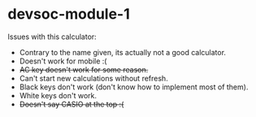 # devsoc-module-1

Issues with this calculator:
* Contrary to the name given, its actually not a good calculator.
* Doesn't work for mobile :(
* ~~AC key doesn't work for some reason.~~
* Can't start new calculations without refresh.
* Black keys don't work (don't know how to implement most of them). 
* White keys don't work.
* ~~Doesn't say CASIO at the top :(~~
